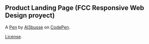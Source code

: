 Product Landing Page (FCC Responsive Web Design proyect)
--------------------------------------------------------


A [Pen](https://codepen.io/al3busse/pen/MWwVjdK) by [Al3busse](https://codepen.io/al3busse) on [CodePen](https://codepen.io).

[License](https://codepen.io/al3busse/pen/MWwVjdK/license).